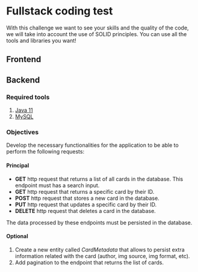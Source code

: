 # Fullstack coding test 

With this challenge we want to see your skills and the quality of the code, we will take into account the use of SOLID principles. You can use all the tools and libraries you want!

## Frontend

## Backend

### Required tools

1. [Java 11](https://adoptopenjdk.net/)
2. [MySQL](https://dev.mysql.com/downloads/mysql/)


### Objectives

Develop the necessary functionalities for the application to be able to perform the following requests:

#### Principal

- **GET** http request that returns a list of all cards in the database. This endpoint must has a search input.
- **GET** http request that returns a specific card by their ID.
- **POST** http request that stores a new card in the database.
- **PUT** http request that updates a specific card by their ID.
- **DELETE** http request that deletes a card in the database.

The data processed by these endpoints must be persisted in the database.

#### Optional

1. Create a new entity called *CardMetadata* that allows to persist extra information related with the card (author, img source, img format, etc).
2. Add pagination to the endpoint that returns the list of cards.